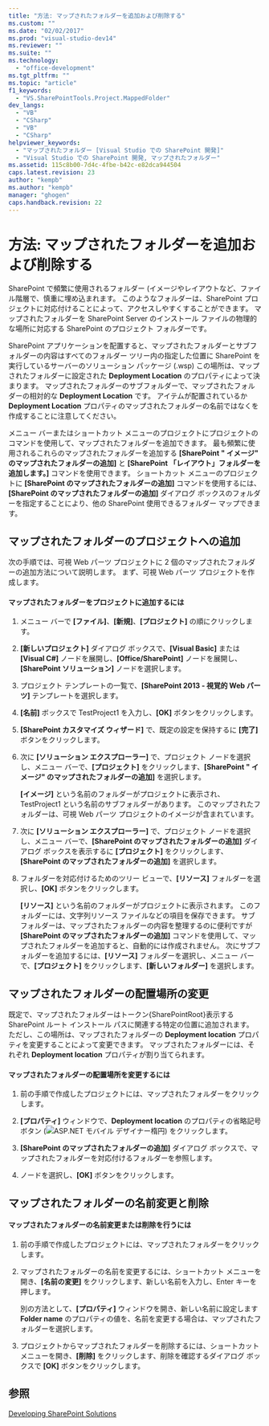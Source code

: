 ```yaml
---
title: "方法: マップされたフォルダーを追加および削除する"
ms.custom: ""
ms.date: "02/02/2017"
ms.prod: "visual-studio-dev14"
ms.reviewer: ""
ms.suite: ""
ms.technology: 
  - "office-development"
ms.tgt_pltfrm: ""
ms.topic: "article"
f1_keywords: 
  - "VS.SharePointTools.Project.MappedFolder"
dev_langs: 
  - "VB"
  - "CSharp"
  - "VB"
  - "CSharp"
helpviewer_keywords: 
  - "マップされたフォルダー [Visual Studio での SharePoint 開発]"
  - "Visual Studio での SharePoint 開発, マップされたフォルダー"
ms.assetid: 115c8b00-7d4c-4fbe-b42c-e82dca944504
caps.latest.revision: 23
author: "kempb"
ms.author: "kempb"
manager: "ghogen"
caps.handback.revision: 22
---
```

# 方法: マップされたフォルダーを追加および削除する
  SharePoint で頻繁に使用されるフォルダー \(イメージやレイアウトなど、ファイル階層で、慎重に埋め込まれます。  このようなフォルダーは、SharePoint プロジェクトに対応付けることによって、アクセスしやすくすることができます。  マップされたフォルダーを SharePoint Server のインストール ファイルの物理的な場所に対応する SharePoint のプロジェクト フォルダーです。  
  
 SharePoint アプリケーションを配置すると、マップされたフォルダーとサブフォルダーの内容はすべてのフォルダー ツリー内の指定した位置に SharePoint を実行しているサーバーのソリューション パッケージ \(.wsp\)   この場所は、マップされたフォルダーに設定された **Deployment Location** のプロパティによって決まります。  マップされたフォルダーのサブフォルダーで、マップされたフォルダーの相対的な **Deployment Location** です。  アイテムが配置されているか **Deployment Location** プロパティのマップされたフォルダーの名前ではなくを作成することに注意してください。  
  
 メニュー バーまたはショートカット メニューのプロジェクトにプロジェクトのコマンドを使用して、マップされたフォルダーを追加できます。  最も頻繁に使用されるこれらのマップされたフォルダーを追加する **\[SharePoint " イメージ" のマップされたフォルダーの追加\]** と **\[SharePoint 「レイアウト」フォルダーを追加します。\]** コマンドを使用できます。  ショートカット メニューのプロジェクトに **\[SharePoint のマップされたフォルダーの追加\]** コマンドを使用するには、**\[SharePoint のマップされたフォルダーの追加\]** ダイアログ ボックスのフォルダーを指定することにより、他の SharePoint 使用できるフォルダー マップできます。  
  
## マップされたフォルダーのプロジェクトへの追加  
 次の手順では、可視 Web パーツ プロジェクトに 2 個のマップされたフォルダーの追加方法について説明します。  まず、可視 Web パーツ プロジェクトを作成します。  
  
#### マップされたフォルダーをプロジェクトに追加するには  
  
1.  メニュー バーで **\[ファイル\]**、**\[新規\]**、**\[プロジェクト\]** の順にクリックします。  
  
2.  **\[新しいプロジェクト\]** ダイアログ ボックスで、**\[Visual Basic\]** または **\[Visual C\#\]** ノードを展開し、**\[Office\/SharePoint\]** ノードを展開し、**\[SharePoint ソリューション\]** ノードを選択します。  
  
3.  プロジェクト テンプレートの一覧で、**\[SharePoint 2013 \- 視覚的 Web パーツ\]** テンプレートを選択します。  
  
4.  **\[名前\]** ボックスで TestProject1 を入力し、**\[OK\]** ボタンをクリックします。  
  
5.  **\[SharePoint カスタマイズ ウィザード\]** で、既定の設定を保持するに **\[完了\]** ボタンをクリックします。  
  
6.  次に **\[ソリューション エクスプローラー\]** で、プロジェクト ノードを選択し、メニュー バーで、**\[プロジェクト\]** をクリックします、**\[SharePoint " イメージ" のマップされたフォルダーの追加\]** を選択します。  
  
     **\[イメージ\]** という名前のフォルダーがプロジェクトに表示され、TestProject1 という名前のサブフォルダーがあります。  このマップされたフォルダーは、可視 Web パーツ プロジェクトのイメージが含まれています。  
  
7.  次に **\[ソリューション エクスプローラー\]** で、プロジェクト ノードを選択し、メニュー バーで、**\[SharePoint のマップされたフォルダーの追加\]** ダイアログ ボックスを表示するに **\[プロジェクト\]** をクリックします、**\[SharePoint のマップされたフォルダーの追加\]** を選択します。  
  
8.  フォルダーを対応付けるためのツリー ビューで、**\[リソース\]** フォルダーを選択し、**\[OK\]** ボタンをクリックします。  
  
     **\[リソース\]** という名前のフォルダーがプロジェクトに表示されます。  このフォルダーには、文字列リソース ファイルなどの項目を保存できます。  サブフォルダーは、マップされたフォルダーの内容を整理するのに便利ですが **\[SharePoint のマップされたフォルダーの追加\]** コマンドを使用して、マップされたフォルダーを追加すると、自動的には作成されません。  次にサブフォルダーを追加するには、**\[リソース\]** フォルダーを選択し、メニュー バーで、**\[プロジェクト\]** をクリックします、**\[新しいフォルダー\]** を選択します。  
  
## マップされたフォルダーの配置場所の変更  
 既定で、マップされたフォルダーはトークン{SharePointRoot}表示する SharePoint ルート インストール パスに関連する特定の位置に追加されます。  ただし、この場所は、マップされたフォルダーの **Deployment location** プロパティを変更することによって変更できます。  マップされたフォルダーには、それぞれ **Deployment location** プロパティが割り当てられます。  
  
#### マップされたフォルダーの配置場所を変更するには  
  
1.  前の手順で作成したプロジェクトには、マップされたフォルダーをクリックします。  
  
2.  **\[プロパティ\]** ウィンドウで、**Deployment location** のプロパティの省略記号ボタン \(![ASP.NET モバイル デザイナー楕円](../sharepoint/media/mwellipsis.png "ASP.NET モバイル デザイナー楕円")\) をクリックします。  
  
3.  **\[SharePoint のマップされたフォルダーの追加\]** ダイアログ ボックスで、マップされたフォルダーを対応付けるフォルダーを参照します。  
  
4.  ノードを選択し、**\[OK\]** ボタンをクリックします。  
  
## マップされたフォルダーの名前変更と削除  
  
#### マップされたフォルダーの名前変更または削除を行うには  
  
1.  前の手順で作成したプロジェクトには、マップされたフォルダーをクリックします。  
  
2.  マップされたフォルダーの名前を変更するには、ショートカット メニューを開き、**\[名前の変更\]** をクリックします、新しい名前を入力し、Enter キーを押します。  
  
     別の方法として、**\[プロパティ\]** ウィンドウを開き、新しい名前に設定します **Folder name** のプロパティの値を、名前を変更する場合は、マップされたフォルダーを選択します。  
  
3.  プロジェクトからマップされたフォルダーを削除するには、ショートカット メニューを開き、**\[削除\]** をクリックします、削除を確認するダイアログ ボックスで **\[OK\]** ボタンをクリックします。  
  
## 参照  
 [Developing SharePoint Solutions](../sharepoint/developing-sharepoint-solutions.md)  
  
  